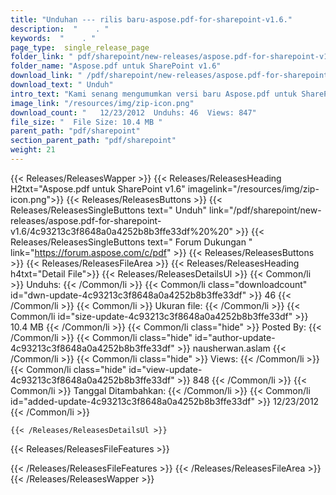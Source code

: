 ```yaml
---
title: "Unduhan --- rilis baru-aspose.pdf-for-sharepoint-v1.6." 
description:  "    . " 
keywords:  "    . " 
page_type:  single_release_page
folder_link: " pdf/sharepoint/new-releases/aspose.pdf-for-sharepoint-v1.6/"
folder_name: "Aspose.pdf untuk SharePoint v1.6"
download_link: " /pdf/sharepoint/new-releases/aspose.pdf-for-sharepoint-v1.6/4c93213c3f8648a0a4252b8b3ffe33df"
download_text: " Unduh"
intro_text: "Kami senang mengumumkan versi baru Aspose.pdf untuk SharePoint v1.6 dengan ..."
image_link: "/resources/img/zip-icon.png"
download_count: "   12/23/2012  Unduhs: 46  Views: 847"
file_size: "  File Size: 10.4 MB "
parent_path: "pdf/sharepoint"
section_parent_path: "pdf/sharepoint"
weight: 21
---
```


{{< Releases/ReleasesWapper >}}
  {{< Releases/ReleasesHeading H2txt="Aspose.pdf untuk SharePoint v1.6" imagelink="/resources/img/zip-icon.png">}}
  {{< Releases/ReleasesButtons >}}
    {{< Releases/ReleasesSingleButtons text=" Unduh" link="/pdf/sharepoint/new-releases/aspose.pdf-for-sharepoint-v1.6/4c93213c3f8648a0a4252b8b3ffe33df%20%20" >}}
    {{< Releases/ReleasesSingleButtons text=" Forum Dukungan " link="https://forum.aspose.com/c/pdf" >}}
  {{< Releases/ReleasesButtons >}}
  {{< Releases/ReleasesFileArea >}}
    {{< Releases/ReleasesHeading h4txt="Detail File">}}
    {{< Releases/ReleasesDetailsUl >}}
            {{< Common/li  >}} Unduhs: {{< /Common/li >}} 
      {{< Common/li class="downloadcount" id="dwn-update-4c93213c3f8648a0a4252b8b3ffe33df" >}} 46 {{< /Common/li >}} 
      {{< Common/li  >}} Ukuran file: {{< /Common/li >}} 
      {{< Common/li id="size-update-4c93213c3f8648a0a4252b8b3ffe33df" >}} 10.4 MB {{< /Common/li >}} 
      {{< Common/li  class="hide" >}} Posted By: {{< /Common/li >}} 
      {{< Common/li class="hide" id="author-update-4c93213c3f8648a0a4252b8b3ffe33df" >}} nausherwan.aslam {{< /Common/li >}} 
      {{< Common/li class="hide"  >}} Views: {{< /Common/li >}} 
      {{< Common/li class="hide" id="view-update-4c93213c3f8648a0a4252b8b3ffe33df" >}} 848 {{< /Common/li >}} 
      {{< Common/li  >}} Tanggal Ditambahkan: {{< /Common/li >}} 
      {{< Common/li id="added-update-4c93213c3f8648a0a4252b8b3ffe33df" >}} 12/23/2012 {{< /Common/li >}} 

    {{< /Releases/ReleasesDetailsUl >}}

  {{< Releases/ReleasesFileFeatures >}}
      
  {{< /Releases/ReleasesFileFeatures >}}
 {{< /Releases/ReleasesFileArea >}}
{{< /Releases/ReleasesWapper >}}


